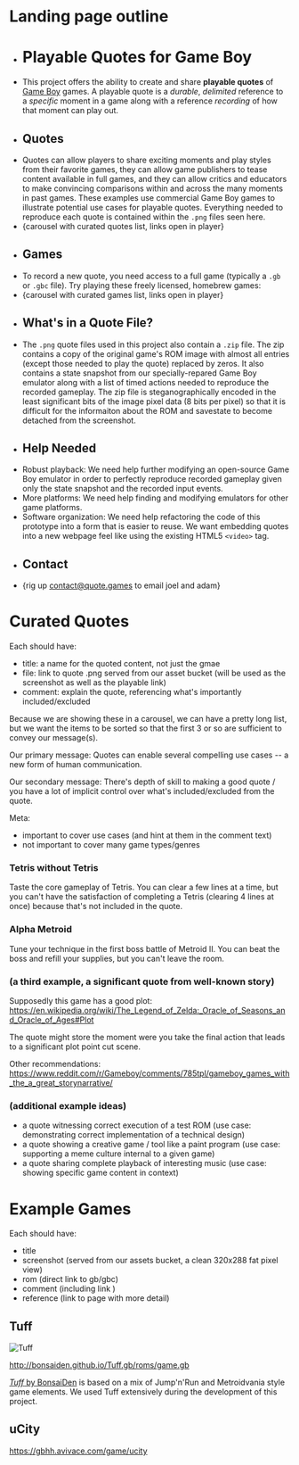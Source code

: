 # Landing page outline

- # Playable Quotes for Game Boy
- This project offers the ability to create and share **playable quotes** of [Game Boy](https://en.wikipedia.org/wiki/Game_Boy) games. A playable quote is a *durable*, *delimited* reference to a 
*specific* moment in a game along with a reference *recording* of how that moment can play out.
- ## Quotes
- Quotes can allow players to share exciting moments and play styles from their favorite games, they can allow game publishers to tease content available in full games, and they can allow critics and educators to make convincing comparisons within and across the many moments in past games. These examples use commercial Game Boy games to illustrate potential use cases for playable quotes. Everything needed to reproduce each quote is contained within the `.png` files seen here. 
- {carousel with curated quotes list, links open in player}
- ## Games
- To record a new quote, you need access to a full game (typically a `.gb` or `.gbc` file). Try playing these freely licensed, homebrew games:
- {carousel with curated games list, links open in player}
- ## What's in a Quote File?
- The `.png` quote files used in this project also contain a `.zip` file. The zip contains a copy of the original game's ROM image with almost all entries (except those needed to play the quote) replaced by zeros. It also contains a state snapshot from our specially-repared Game Boy emulator along with a list of timed actions needed to reproduce the recorded gameplay. The zip file is steganographically encoded in the least significant bits of the image pixel data (8 bits per pixel) so that it is difficult for the informaiton about the ROM and savestate to become detached from the screenshot.
- ## Help Needed
- Robust playback: We need help further modifying an open-source Game Boy emulator in order to perfectly reproduce recorded gameplay given only the state snapshot and the recorded input events.
- More platforms: We need help finding and modifying emulators for other game platforms.
- Software organization: We need help refactoring the code of this prototype into a form that is easier to reuse. We want embedding quotes into a new webpage feel like using the existing HTML5 `<video>` tag.
- ## Contact
- {rig up contact@quote.games to email joel and adam}


# Curated Quotes

Each should have:
- title: a name for the quoted content, not just the gmae
- file: link to quote .png served from our asset bucket (will be used as the screenshot as well as the playable link)
- comment: explain the quote, referencing what's importantly included/excluded

Because we are showing these in a carousel, we can have a pretty long list, but we want the items to be sorted so that the first 3 or so are sufficient to convey our message(s).

Our primary message: Quotes can enable several compelling use cases -- a new form of human communication.

Our secondary message: There's depth of skill to making a good quote / you have a lot of implicit control over what's included/excluded from the quote.

Meta:
- important to cover use cases (and hint at them in the comment text)
- not important to cover many game types/genres


### Tetris without Tetris

Taste the core gameplay of Tetris. You can clear a few lines at a time, but you can't have the satisfaction of completing a Tetris (clearing 4 lines at once) because that's not included in the quote.

### Alpha Metroid

Tune your technique in the first boss battle of Metroid II. You can beat the boss and refill your supplies, but you can't leave the room.


### (a third example, a significant quote from well-known story)

Supposedly this game has a good plot: https://en.wikipedia.org/wiki/The_Legend_of_Zelda:_Oracle_of_Seasons_and_Oracle_of_Ages#Plot

The quote might store the moment were you take the final action that leads to a significant plot point cut scene.

Other recommendations: https://www.reddit.com/r/Gameboy/comments/785tpl/gameboy_games_with_the_a_great_storynarrative/


### (additional example ideas)

- a quote witnessing correct execution of a test ROM (use case: demonstrating correct implementation of a technical design)
- a quote showing a creative game / tool like a paint program (use case: supporting a meme culture internal to a given game)
- a quote sharing complete playback of interesting music (use case: showing specific game content in context)

# Example Games

Each should have:
- title
- screenshot (served from our assets bucket, a clean 320x288 fat pixel view)
- rom (direct link to gb/gbc)
- comment (including link )
- reference (link to page with more detail)

## Tuff

![Tuff](https://cdn.glitch.com/80f5a65b-f7e3-4b40-b639-8e2c014de0ca%2Ftuff-screenshot.png?v=1628103261230)

http://bonsaiden.github.io/Tuff.gb/roms/game.gb

[*Tuff* by BonsaiDen](https://bonsaiden.github.io/Tuff.gb/) is based on a mix of Jump'n'Run and Metroidvania style game elements. We used Tuff extensively during the development of this project.

## uCity

https://gbhh.avivace.com/game/ucity

